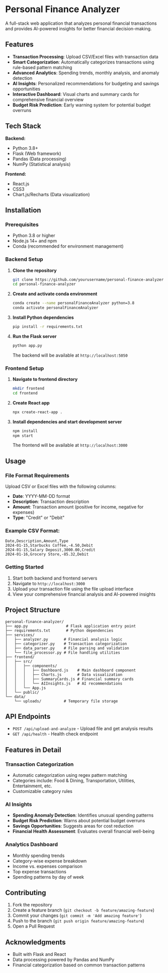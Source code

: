 # Personal Finance Analyzer

A full-stack web application that analyzes personal financial transactions and provides AI-powered insights for better financial decision-making.

## Features

- **Transaction Processing**: Upload CSV/Excel files with transaction data
- **Smart Categorization**: Automatically categorizes transactions using rule-based pattern matching
- **Advanced Analytics**: Spending trends, monthly analysis, and anomaly detection
- **AI Insights**: Personalized recommendations for budgeting and savings opportunities
- **Interactive Dashboard**: Visual charts and summary cards for comprehensive financial overview
- **Budget Risk Prediction**: Early warning system for potential budget overruns

## Tech Stack

**Backend:**
- Python 3.8+
- Flask (Web framework)
- Pandas (Data processing)
- NumPy (Statistical analysis)

**Frontend:**
- React.js
- CSS3
- Chart.js/Recharts (Data visualization)

## Installation

### Prerequisites
- Python 3.8 or higher
- Node.js 14+ and npm
- Conda (recommended for environment management)

### Backend Setup

1. **Clone the repository**
   ```bash
   git clone https://github.com/yourusername/personal-finance-analyzer.git
   cd personal-finance-analyzer
   ```

2. **Create and activate conda environment**
   ```bash
   conda create --name personalFinanceAnalyzer python=3.8
   conda activate personalFinanceAnalyzer
   ```

3. **Install Python dependencies**
   ```bash
   pip install -r requirements.txt
   ```

4. **Run the Flask server**
   ```bash
   python app.py
   ```
   The backend will be available at `http://localhost:5050`

### Frontend Setup

1. **Navigate to frontend directory**
   ```bash
   mkdir frontend
   cd frontend
   ```

2. **Create React app**
   ```bash
   npx create-react-app .
   ```

3. **Install dependencies and start development server**
   ```bash
   npm install
   npm start
   ```
   The frontend will be available at `http://localhost:3000`

## Usage

### File Format Requirements

Upload CSV or Excel files with the following columns:
- **Date**: YYYY-MM-DD format
- **Description**: Transaction description
- **Amount**: Transaction amount (positive for income, negative for expenses)
- **Type**: "Credit" or "Debit"

### Example CSV Format:
```csv
Date,Description,Amount,Type
2024-01-15,Starbucks Coffee,-4.50,Debit
2024-01-15,Salary Deposit,3000.00,Credit
2024-01-16,Grocery Store,-85.32,Debit
```

### Getting Started

1. Start both backend and frontend servers
2. Navigate to `http://localhost:3000`
3. Upload your transaction file using the file upload interface
4. View your comprehensive financial analysis and AI-powered insights

## Project Structure

```
personal-finance-analyzer/
├── app.py                 # Flask application entry point
├── requirements.txt       # Python dependencies
├── services/
│   ├── analyzer.py       # Financial analysis logic
│   ├── categorizer.py    # Transaction categorization
│   ├── data_parser.py    # File parsing and validation
│   └── file_processor.py # File handling utilities
├── frontend/
│   ├── src/
│   │   ├── components/
│   │   │   ├── Dashboard.js    # Main dashboard component
│   │   │   ├── Charts.js       # Data visualization
│   │   │   ├── SummaryCards.js # Financial summary cards
│   │   │   └── AIInsights.js   # AI recommendations
│   │   └── App.js
│   └── public/
└── data/
    └── uploads/          # Temporary file storage
```

## API Endpoints

- `POST /api/upload-and-analyze` - Upload file and get analysis results
- `GET /api/health` - Health check endpoint

## Features in Detail

### Transaction Categorization
- Automatic categorization using regex pattern matching
- Categories include: Food & Dining, Transportation, Utilities, Entertainment, etc.
- Customizable category rules

### AI Insights
- **Spending Anomaly Detection**: Identifies unusual spending patterns
- **Budget Risk Prediction**: Warns about potential budget overruns
- **Savings Opportunities**: Suggests areas for cost reduction
- **Financial Health Assessment**: Evaluates overall financial well-being

### Analytics Dashboard
- Monthly spending trends
- Category-wise expense breakdown
- Income vs. expenses comparison
- Top expense transactions
- Spending patterns by day of week

## Contributing

1. Fork the repository
2. Create a feature branch (`git checkout -b feature/amazing-feature`)
3. Commit your changes (`git commit -m 'Add amazing feature'`)
4. Push to the branch (`git push origin feature/amazing-feature`)
5. Open a Pull Request

## Acknowledgments

- Built with Flask and React
- Data processing powered by Pandas and NumPy
- Financial categorization based on common transaction patterns
